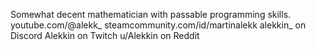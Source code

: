 
<!--
          __    ___       __       ___.___________.___                       __    ___.___________.___  
         |  |  /  /      /_ |     /  /|           |\  \     ______          |  |  /  /|           |\  \ 
         |  | |  |  ______| |    /  / `---|  |----` |  |   |______|         |  | |  | `---|  |----` |  |
   .--.  |  | |  | |______| |   /  /      |  |      |  |    ______    .--.  |  | |  |     |  |      |  |
   |  `--'  | |  |        | |  /  /       |  |      |  |   |______|   |  `--'  | |  |     |  |      |  |
    \______/  |  |        |_| /__/        |__|      |  |               \______/  |  |     |__|      |  |
               \__\                                /__/                           \__\             /__/ 
-->
Somewhat decent mathematician with passable programming skills.
youtube.com/@alekk_
steamcommunity.com/id/martinalekk
alekkin_ on Discord
Alekkin on Twitch
u/Alekkin on Reddit
